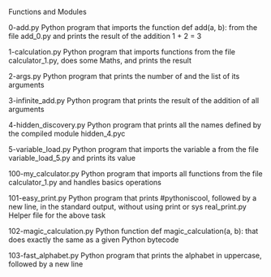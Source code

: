 Functions and Modules 

0-add.py	Python program that imports the function def add(a, b): from the file add_0.py and prints the result of the addition 1 + 2 = 3

1-calculation.py	Python program that imports functions from the file calculator_1.py, does some Maths, and prints the result

2-args.py	Python program that prints the number of and the list of its arguments

3-infinite_add.py	Python program that prints the result of the addition of all arguments

4-hidden_discovery.py	Python program that prints all the names defined by the compiled module hidden_4.pyc

5-variable_load.py	Python program that imports the variable a from the file variable_load_5.py and prints its value

100-my_calculator.py	Python program that imports all functions from the file calculator_1.py and handles basics operations

101-easy_print.py	Python program that prints #pythoniscool, followed by a new line, in the standard output, without using print or sys
real_print.py	Helper file for the above task

102-magic_calculation.py	Python function def magic_calculation(a, b): that does exactly the same as a given Python bytecode

103-fast_alphabet.py	Python program that prints the alphabet in uppercase, followed by a new line
